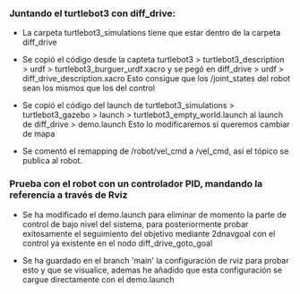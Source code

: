 


### Juntando el turtlebot3 con diff_drive:
- La carpeta turtlebot3_simulations tiene que estar dentro de la carpeta diff_drive

- Se copió el código desde la capteta turtlebot3 > turtlebot3_description > urdf > turtlebot3_burguer_urdf.xacro
  y se pegó en diff_drive > urdf > diff_drive_description.xacro
  Esto consigue que los /joint_states del robot sean los mismos que los del control
  
  
- Se copió el código del launch de turtlebot3_simulations > turtlebot3_gazebo > launch > turtlebot3_empty_world.launch
    al launch de diff_drive > demo.launch
    Esto lo modificaremos si queremos cambiar de mapa
    
- Se comentó el remapping de /robot/vel_cmd a /vel_cmd, así el tópico se publica al robot.

### Prueba con el robot con un controlador PID, mandando la referencia a través de Rviz

- Se ha modificado el demo.launch para eliminar de momento la parte de control de bajo nivel del sistema, para posteriormente probar exitosamente el seguimiento del objetivo mediante 2dnavgoal con el control ya existente en el nodo diff_drive_goto_goal

- Se ha guardado en el branch 'main' la configuración de rviz para probar esto y que se visualice, ademas he añadido que esta configuración se cargue directamente con el demo.launch 
